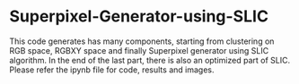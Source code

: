 # Superpixel-Generator-using-SLIC

This code generates has many components, starting from clustering on RGB space, RGBXY space and finally Superpixel generator using SLIC algorithm. In the end of the last part, there is also an optimized part of SLIC. Please refer the ipynb file for code, results and images.
